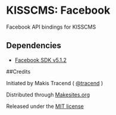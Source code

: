 # KISSCMS: Facebook

Facebook API bindings for KISSCMS


## Dependencies

* [Facebook SDK v5.1.2](https://github.com/facebook/facebook-php-sdk-v4/releases/tag/5.1.2)


##Credits

Initiated by Makis Tracend ( [@tracend](http://github.com/kisscms/facebook) )

Distributed through [Makesites.org](http://makesites.org/)

Released under the [MIT license](http://makesites.org/licenses/MIT)

